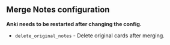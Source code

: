 ## Merge Notes configuration

**Anki needs to be restarted after changing the config.**

* `delete_original_notes` - Delete original cards after merging.
